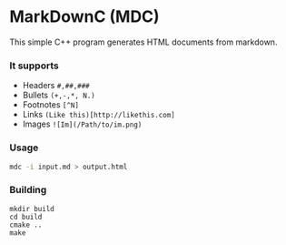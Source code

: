# MarkDownC (MDC)

This simple C++ program generates HTML documents from markdown. 

### It supports

- Headers ```#,##,###```
- Bullets ```(+,-,*, N.)```
- Footnotes ```[^N]```
- Links ```(Like this)[http://likethis.com]```
- Images ```![Im](/Path/to/im.png)```

### Usage

```bash
mdc -i input.md > output.html
```

### Building
```
mkdir build
cd build
cmake ..
make
```